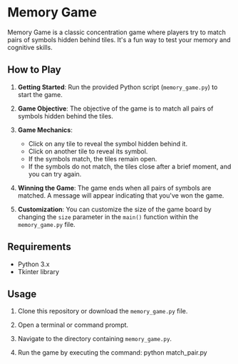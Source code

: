 # Memory Game

Memory Game is a classic concentration game where players try to match pairs of symbols hidden behind tiles. It's a fun way to test your memory and cognitive skills.

## How to Play

1. **Getting Started**: Run the provided Python script (`memory_game.py`) to start the game.

2. **Game Objective**: The objective of the game is to match all pairs of symbols hidden behind the tiles.

3. **Game Mechanics**: 
   - Click on any tile to reveal the symbol hidden behind it.
   - Click on another tile to reveal its symbol.
   - If the symbols match, the tiles remain open.
   - If the symbols do not match, the tiles close after a brief moment, and you can try again.

4. **Winning the Game**: The game ends when all pairs of symbols are matched. A message will appear indicating that you've won the game.

5. **Customization**: You can customize the size of the game board by changing the `size` parameter in the `main()` function within the `memory_game.py` file.

## Requirements

- Python 3.x
- Tkinter library

## Usage

1. Clone this repository or download the `memory_game.py` file.

2. Open a terminal or command prompt.

3. Navigate to the directory containing `memory_game.py`.

4. Run the game by executing the command:
python match_pair.py